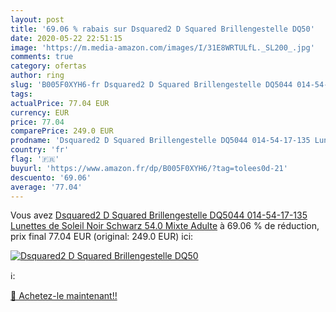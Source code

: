 ```yaml
---
layout: post
title: '69.06 % rabais sur Dsquared2 D Squared Brillengestelle DQ50'
date: 2020-05-22 22:51:15
image: 'https://m.media-amazon.com/images/I/31E8WRTULfL._SL200_.jpg'
comments: true
category: ofertas
author: ring
slug: 'B005F0XYH6-fr Dsquared2 D Squared Brillengestelle DQ5044 014-54-17-135...'
tags: 
actualPrice: 77.04 EUR
currency: EUR
price: 77.04
comparePrice: 249.0 EUR
prodname: 'Dsquared2 D Squared Brillengestelle DQ5044 014-54-17-135 Lunettes de Soleil  Noir  Schwarz   54.0 Mixte Adulte'
country: 'fr'
flag: '🇫🇷'
buyurl: 'https://www.amazon.fr/dp/B005F0XYH6/?tag=tolees0d-21'
descuento: '69.06'
average: '77.04'
---
```


Vous avez [Dsquared2 D Squared Brillengestelle DQ5044 014-54-17-135 Lunettes de Soleil  Noir  Schwarz   54.0 Mixte Adulte](https://www.amazon.fr/dp/B005F0XYH6/?tag=tolees0d-21)  à  69.06 % de réduction, prix final  77.04 EUR (original: 249.0 EUR) ici:

[![Dsquared2 D Squared Brillengestelle DQ50](https://m.media-amazon.com/images/I/31E8WRTULfL._SL200_.jpg)](https://www.amazon.fr/dp/B005F0XYH6/?tag=tolees0d-21)

ℹ️:


[🛒 Achetez-le maintenant!!](https://www.amazon.fr/dp/B005F0XYH6/?tag=tolees0d-21)
